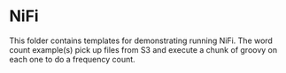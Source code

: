 # NiFi

This folder contains templates for demonstrating running NiFi. The word count example(s) pick up files from S3 and execute a chunk of groovy on each one to do a frequency count.
